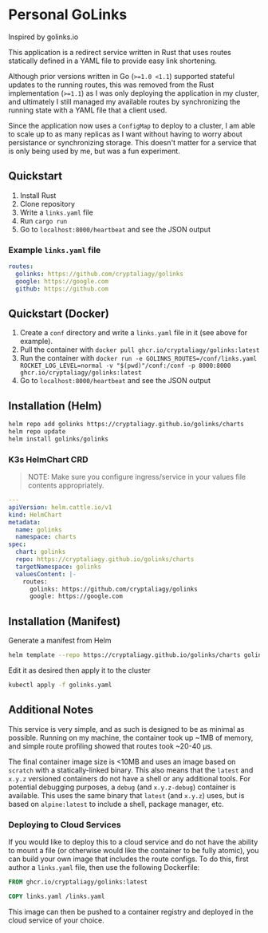 # Personal GoLinks

Inspired by golinks.io

This application is a redirect service written in Rust that uses routes statically defined in a YAML file to provide easy link shortening.

Although prior versions written in Go (`>=1.0 <1.1`) supported stateful updates to the running routes, this was removed from the Rust implementation (`>=1.1`) as I was only deploying the application in my cluster, and ultimately I still managed my available routes by synchronizing the running state with a YAML file that a client used.

Since the application now uses a `ConfigMap` to deploy to a cluster, I am able to scale up to as many replicas as I want without having to worry about persistance or synchronizing storage. This doesn't matter for a service that is only being used by me, but was a fun experiment.

## Quickstart

1. Install Rust
1. Clone repository
1. Write a `links.yaml` file
1. Run `cargo run`
1. Go to `localhost:8000/heartbeat` and see the JSON output

### Example `links.yaml` file

```yaml
routes:
  golinks: https://github.com/cryptaliagy/golinks
  google: https://google.com
  github: https://github.com
```

## Quickstart (Docker)

1. Create a `conf` directory and write a `links.yaml` file in it (see above for example).
1. Pull the container with `docker pull ghcr.io/cryptaliagy/golinks:latest`
1. Run the container with `docker run -e GOLINKS_ROUTES=/conf/links.yaml ROCKET_LOG_LEVEL=normal -v "$(pwd)"/conf:/conf -p 8000:8000 ghcr.io/cryptaliagy/golinks:latest`
1. Go to `localhost:8000/heartbeat` and see the JSON output

## Installation (Helm)

```bash
helm repo add golinks https://cryptaliagy.github.io/golinks/charts
helm repo update
helm install golinks/golinks
```

### K3s HelmChart CRD

> NOTE: Make sure you configure ingress/service in your values file contents appropriately.

```yaml
---
apiVersion: helm.cattle.io/v1
kind: HelmChart
metadata:
  name: golinks
  namespace: charts
spec:
  chart: golinks
  repo: https://cryptaliagy.github.io/golinks/charts
  targetNamespace: golinks
  valuesContent: |-
    routes:
      golinks: https://github.com/cryptaliagy/golinks
      google: https://google.com
```

## Installation (Manifest)

Generate a manifest from Helm

```bash
helm template --repo https://cryptaliagy.github.io/golinks/charts golinks -g > golinks.yaml
```

Edit it as desired then apply it to the cluster

```bash
kubectl apply -f golinks.yaml
```

## Additional Notes

This service is very simple, and as such is designed to be as minimal as possible. Running on my machine, the container took up ~1MB of memory, and simple route profiling showed that routes took ~20-40 μs.

The final container image size is <10MB and uses an image based on `scratch` with a statically-linked binary. This also means that the `latest` and `x.y.z` versioned containers do not have a shell or any additional tools. For potential debugging purposes, a `debug` (and `x.y.z-debug`) container is available. This uses the same binary that `latest` (and `x.y.z`) uses, but is based on `alpine:latest` to include a shell, package manager, etc.

### Deploying to Cloud Services

If you would like to deploy this to a cloud service and do not have the ability to mount a file (or otherwise would like the container to be fully atomic), you can build your own image that includes the route configs. To do this, first author a `links.yaml` file, then use the following Dockerfile:

```Dockerfile
FROM ghcr.io/cryptaliagy/golinks:latest

COPY links.yaml /links.yaml
```

This image can then be pushed to a container registry and deployed in the cloud service of your choice.
